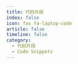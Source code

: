 ```yaml
---
title: 代码片段
index: false
icon: fas fa-laptop-code
article: false
timeline: false
category:
  - 代码片段
  - Code Snippets
---
```


<div class="catalog-display-container">
  <Catalog hideHeading />
</div>
